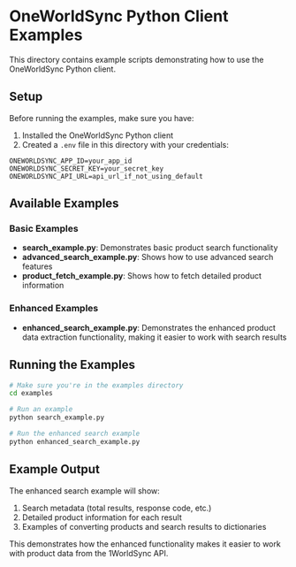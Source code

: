 # OneWorldSync Python Client Examples

This directory contains example scripts demonstrating how to use the OneWorldSync Python client.

## Setup

Before running the examples, make sure you have:

1. Installed the OneWorldSync Python client
2. Created a `.env` file in this directory with your credentials:

```
ONEWORLDSYNC_APP_ID=your_app_id
ONEWORLDSYNC_SECRET_KEY=your_secret_key
ONEWORLDSYNC_API_URL=api_url_if_not_using_default
```

## Available Examples

### Basic Examples

- **search_example.py**: Demonstrates basic product search functionality
- **advanced_search_example.py**: Shows how to use advanced search features
- **product_fetch_example.py**: Shows how to fetch detailed product information

### Enhanced Examples

- **enhanced_search_example.py**: Demonstrates the enhanced product data extraction functionality, making it easier to work with search results

## Running the Examples

```bash
# Make sure you're in the examples directory
cd examples

# Run an example
python search_example.py

# Run the enhanced search example
python enhanced_search_example.py
```

## Example Output

The enhanced search example will show:

1. Search metadata (total results, response code, etc.)
2. Detailed product information for each result
3. Examples of converting products and search results to dictionaries

This demonstrates how the enhanced functionality makes it easier to work with product data from the 1WorldSync API.